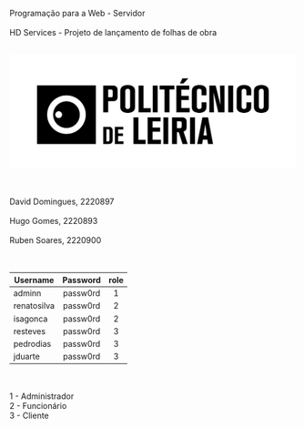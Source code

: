 
Programação para a Web - Servidor<br><br>
HD Services - Projeto de lançamento de folhas de obra<br><br>

![Logo](imagem.png)<br><br><br>


David Domingues, 2220897<br><br>
Hugo Gomes, 2220893<br><br>
Ruben Soares, 2220900<br><br><br>


| Username   |  Password | role |
|------------|:---------:|:----:|
| adminn     |  passw0rd |   1  |
| renatosilva|  passw0rd |   2  |
| isagonca   |  passw0rd |   2  |
| resteves   |  passw0rd |   3  |
| pedrodias  |  passw0rd |   3  |
| jduarte    |  passw0rd |   3  |

<br><br>
1 - Administrador<br>
2 - Funcionário<br>
3 - Cliente
